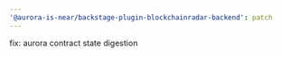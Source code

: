 ```yaml
---
'@aurora-is-near/backstage-plugin-blockchainradar-backend': patch
---
```


fix: aurora contract state digestion
